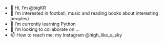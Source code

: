- 👋 Hi, I’m @bigKR
- 👀 I’m interested in football, music and reading books about interesting peoples)
- 🌱 I’m currently learning Python
- 💞️ I’m looking to collaborate on ...
- 📫 How to reach me: my Instagram @high_like_a_sky

<!---
bigKR/bigKR is a ✨ special ✨ repository because its `README.md` (this file) appears on your GitHub profile.
You can click the Preview link to take a look at your changes.
--->
